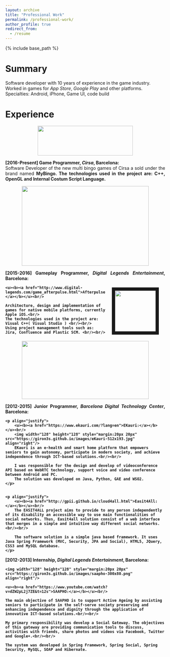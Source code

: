 ```yaml
---
layout: archive
title: "Professional Work"
permalink: /professional-work/
author_profile: true
redirect_from:
  - /resume
---
```


{% include base_path %}



Summary
======
Software developer with 10 years of experience in the game industry. Worked in games for _App Store_,
_Google Play_ and other platforms.
Specialties: Android, iPhone, Game UI, code build

Experience
======

<p align="center">
	<a href="https://www.cirsa.com/">
	<img width="300" height="93" src="https://giron3s.github.io/images/cirsa-300x93.jpg" />
	</a>
</p>

<p align="justify">
<b> [2016-Present] Game Programmer, <i>Cirsa</i>, Barcelona: </b> <br />
Software Developer of the new multi bingo games of Cirsa a sold under the brand named <b>MyBingo<b/>. 
The technologies used in the project are: C++, OpenGL and Internal Costum Script Language. 
</p>

<p align="center">
	<a href="http://www.digital-legends.com">
	<img width="400" height="250" src="https://giron3s.github.io/images/dle-400x250.png" />
	</a>
</p> 


<p align="justify">
	<b> [2015-2016] Gameplay Programmer, <i>Digital Legends Entertainment</i>, Barcelona: </b><br/>
	<img width="128" height="128" style="margin:20px 20px" src="https://giron3s.github.io/images/afterpulse-256x256.jpg" align="right" border="10"/>
	
	<u><b><a href="http://www.digital-legends.com/game_afterpulse.html">Afterpulse:</a></b></u><br/>
	
	Architecture, design and implementation of games for native mobile platforms, currently Apple iOS.<br/>
	The technologies used in the project are: Visual C++( Visual Studio ) <br/><br/>
	Using project management tools such as: Jira, Confluence and Plastic SCM. <br/><br/>
</p>


<p align="center">
	<a href="http://www.bcndigital.org/">
	<img width="400" height="182" src="https://giron3s.github.io/images/bdigital-512x233.jpg" />
	</a>
</p>


<p align="justify">
	<b> [2012-2015] Junior Programmer, <i>Barcelona Digital Technology Center</i>, Barcelona: </b> <br />

	<p align="justify">
		<u><b><a href="https://www.ekauri.com/?lang=en">EKauri:</a></b></u><br/>
		<img width="128" height="128" style="margin:20px 20px" src="https://giron3s.github.io/images/eKauri-512x193.jpg" align="right"/>
		EKauri is an e-health and smart home platform that empowers seniors to gain autonomy, participate in modern society, and achieve independence through ICT-based solutions.<br/><br/>

		I was responsible for the design and develop of videoconference API based on WebRTC technology, support voice and video conference between Android and PC. 
		The solution was developed on Java, Python, GAE and WSO2.
	</p>

	
	<p align="justify">
		<u><b><a href="http://gpii.github.io/cloud4all.html">Easit4All:</a></b></u><br/>
		The EASIT4ALL project aims to provide to any person independently of its disability an accessible way to use main functionalities of social networks. Thus, Easit4all solution consist of a web interface that merges in a simple and intuitive way different social networks.<br/><br/>

		The software solution is a simple java based framework. It uses Java Spring Framework (MVC, Security, JPA and Social), HTML5, JQuery, CSS3 and MySQL database.
	</p> 
</p>

<p align="justify">
	<b> [2012-2013] Internship, <i>Digital Legends Entertainment</i>, Barcelona: </b> <br/>

	<img width="128" height="128" style="margin:20px 20px" src="https://giron3s.github.io/images/saapho-300x80.png" align="right"/>
	
	<u><b><a href="https://www.youtube.com/watch?v=dZW2pL2j7ZE&t=12s">SAAPHO:</a></b></u><br/>	
	
	The main objective of SAAPHO is to support Active Ageing by assisting seniors to participate in the self-serve society preserving and enhancing independence and dignity through the application of innovative ICT-based solutions.<br/><br/>

	My primary responsibility was develop a Social Gateway. The objectives of this gateway are providing communication tools to discuss, activities with friends, share photos and videos via Facebook, Twitter and Google+.<br/><br/>
	
	The system was developed in Spring Framework, Spring Social, Spring Security, MySQL, SOAP and Hibernate. 
</p>
